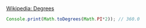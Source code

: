 
[Wikipedia: Degrees](https://en.wikipedia.org/wiki/Degree_(angle))

```javascript
Console.print(Math.toDegrees(Math.PI*2)); // 360.0
```

